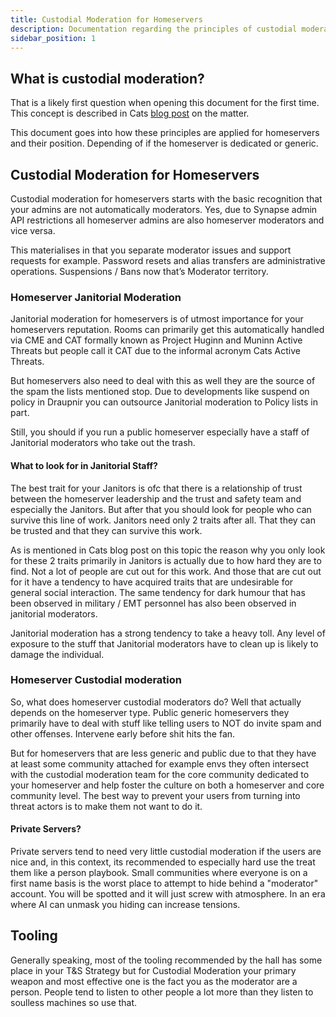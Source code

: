 ```yaml
---
title: Custodial Moderation for Homeservers
description: Documentation regarding the principles of custodial moderation as applied to homeservers.
sidebar_position: 1
---
```


## What is custodial moderation?

That is a likely first question when opening this document for the first time. This concept is described in Cats [blog post](https://neko.support/blog/2025-07-11/cats-views-on-moderation-terminology) on the matter.

This document goes into how these principles are applied for homeservers and their position. Depending of if the homeserver is dedicated or generic.

## Custodial Moderation for Homeservers

Custodial moderation for homeservers starts with the basic recognition that your admins are not automatically moderators. Yes, due to Synapse admin API restrictions all homeserver admins are also homeserver moderators and vice versa.

This materialises in that you separate moderator issues and support requests for example. Password resets and alias transfers are administrative operations. Suspensions / Bans now that’s Moderator territory.

### Homeserver Janitorial Moderation

Janitorial moderation for homeservers is of utmost importance for your homeservers reputation. Rooms can primarily get this automatically handled via CME and CAT formally known as Project Huginn and Muninn Active Threats but people call it CAT due to the informal acronym Cats Active Threats.

But homeservers also need to deal with this as well they are the source of the spam the lists mentioned stop. Due to developments like suspend on policy in Draupnir you can outsource Janitorial moderation to Policy lists in part.

Still, you should if you run a public homeserver especially have a staff of Janitorial moderators who take out the trash.

#### What to look for in Janitorial Staff?

The best trait for your Janitors is ofc that there is a relationship of trust between the homeserver leadership and the trust and safety team and especially the Janitors. But after that you should look for people who can survive this line of work. Janitors need only 2 traits after all. That they can be trusted and that they can survive this work.

As is mentioned in Cats blog post on this topic the reason why you only look for these 2 traits primarily in Janitors is actually due to how hard they are to find. Not a lot of people are cut out for this work. And those that are cut out for it have a tendency to have acquired traits that are undesirable for general social interaction. The same tendency for dark humour that has been observed in military / EMT personnel has also been observed in janitorial moderators.

Janitorial moderation has a strong tendency to take a heavy toll. Any level of exposure to the stuff that Janitorial moderators have to clean up is likely to damage the individual.

### Homeserver Custodial moderation

So, what does homeserver custodial moderators do? Well that actually depends on the homeserver type. Public generic homeservers they primarily have to deal with stuff like telling users to NOT do invite spam and other offenses. Intervene early before shit hits the fan.

But for homeservers that are less generic and public due to that they have at least some community attached for example envs they often intersect with the custodial moderation team for the core community dedicated to your homeserver and help foster the culture on both a homeserver and core community level. The best way to prevent your users from turning into threat actors is to make them not want to do it.

#### Private Servers?

Private servers tend to need very little custodial moderation if the users are nice and, in this context, its recommended to especially hard use the treat them like a person playbook. Small communities where everyone is on a first name basis is the worst place to attempt to hide behind a "moderator" account. You will be spotted and it will just screw with atmosphere. In an era where AI can unmask you hiding can increase tensions.

## Tooling

Generally speaking, most of the tooling recommended by the hall has some place in your T&S Strategy but for Custodial Moderation your primary weapon and most effective one is the fact you as the moderator are a person. People tend to listen to other people a lot more than they listen to soulless machines so use that.
